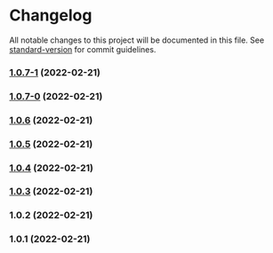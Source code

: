 # Changelog

All notable changes to this project will be documented in this file. See [standard-version](https://github.com/conventional-changelog/standard-version) for commit guidelines.

### [1.0.7-1](https://github.com/jackbuehner/packagestest01/compare/v1.0.7-0...v1.0.7-1) (2022-02-21)

### [1.0.7-0](https://github.com/jackbuehner/packagestest01/compare/v1.0.6...v1.0.7-0) (2022-02-21)

### [1.0.6](https://github.com/jackbuehner/packagestest01/compare/v1.0.5...v1.0.6) (2022-02-21)

### [1.0.5](https://github.com/jackbuehner/packagestest01/compare/v1.0.4...v1.0.5) (2022-02-21)

### [1.0.4](https://github.com/jackbuehner/packagestest01/compare/v1.0.3...v1.0.4) (2022-02-21)

### [1.0.3](https://github.com/jackbuehner/packagestest01/compare/v1.0.2...v1.0.3) (2022-02-21)

### 1.0.2 (2022-02-21)

### 1.0.1 (2022-02-21)
